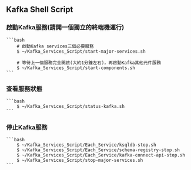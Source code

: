 ## Kafka Shell Script
### 啟動Kafka服務(請開一個獨立的終端機運行)
    ```bash
        # 啟動Kafka services三個必要服務
        $ ~/Kafka_Services_Script/start-major-services.sh

        # 等待上一個服務完全開啟(大約1分鐘左右)，再啟動Kafka其他元件服務
        $ ~/Kafka_Services_Script/start-components.sh
    ```

### 查看服務狀態
    ```bash
        $ ~/Kafka_Services_Script/status-kafka.sh
    ```

### 停止Kafka服務
    ```bash
        $ ~/Kafka_Services_Script/Each_Service/ksqldb-stop.sh
        $ ~/Kafka_Services_Script/Each_Service/schema-registry-stop.sh
        $ ~/Kafka_Services_Script/Each_Service/kafka-connect-api-stop.sh
        $ ~/Kafka_Services_Script/stop-major-services.sh
    ```

